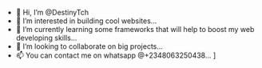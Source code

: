 - 👋 Hi, I’m @DestinyTch
- 👀 I’m interested in building cool websites...
- 🌱 I’m currently learning some frameworks that will help to boost my web developing skills...
- 💞️ I’m looking to collaborate on big projects...
- 📫 You can contact me on whatsapp @+2348063250438...
]
<!---
DestinyTch/DestinyTch is a ✨ special ✨ repository because its `README.md` (this file) appears on your GitHub profile.
You can click the Preview link to take a look at your changes.
--->
